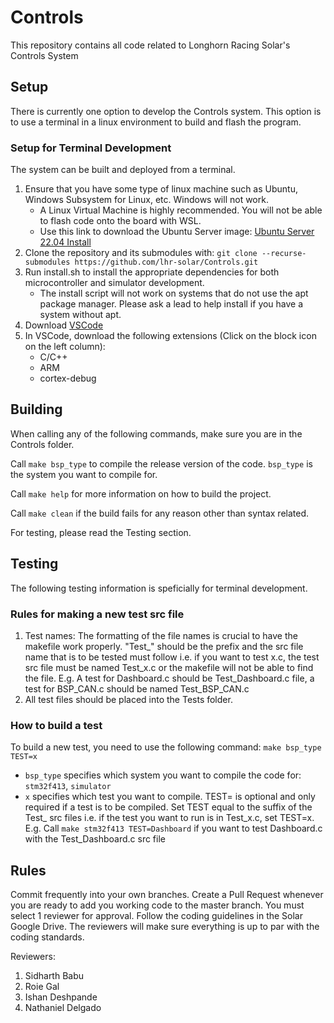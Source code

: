 # Controls
This repository contains all code related to Longhorn Racing Solar's Controls System

## Setup
There is currently one option to develop the Controls system. This option is to use a terminal in a linux environment to build and flash the program.

### Setup for Terminal Development
The system can be built and deployed from a terminal.
1. Ensure that you have some type of linux machine such as Ubuntu, Windows Subsystem for Linux, etc. Windows will not work.
    - A Linux Virtual Machine is highly recommended. You will not be able to flash code onto the board with WSL.
    - Use this link to download the Ubuntu Server image: [Ubuntu Server 22.04 Install](https://releases.ubuntu.com/22.04/)
2. Clone the repository and its submodules with: 
```git clone --recurse-submodules https://github.com/lhr-solar/Controls.git``` 
3. Run install.sh to install the appropriate dependencies for both microcontroller and simulator development.
    - The install script will not work on systems that do not use the apt package manager. Please ask a lead to help install if you have a system without apt.
4. Download [VSCode](https://code.visualstudio.com/)
5. In VSCode, download the following extensions (Click on the block icon on the left column):
    - C/C++
    - ARM
    - cortex-debug

## Building
When calling any of the following commands, make sure you are in the Controls folder.

Call ```make bsp_type``` to compile the release version of the code. ```bsp_type``` is the system you want to compile for.

Call ```make help``` for more information on how to build the project.

Call ```make clean``` if the build fails for any reason other than syntax related.

For testing, please read the Testing section.

## Testing
The following testing information is speficially for terminal development.

### Rules for making a new test src file
1. Test names: The formatting of the file names is crucial to have the makefile work properly. "Test_" should be the prefix and the src file name that is to be tested must follow i.e. if you want to test x.c, the test src file must be named Test_x.c or the makefile will not be able to find the file.
    E.g. A test for Dashboard.c should be Test_Dashboard.c file, a test for BSP_CAN.c should be named Test_BSP_CAN.c
2. All test files should be placed into the Tests folder.

### How to build a test
To build a new test, you need to use the following command:
```make bsp_type TEST=x```

- ```bsp_type``` specifies which system you want to compile the code for: ```stm32f413```, ```simulator```
- ```x``` specifies which test you want to compile. TEST= is optional and only required if a test is to be compiled. Set TEST equal to the suffix of the Test_ src files i.e. if the test you want to run is in Test_x.c, set TEST=x.
    E.g. Call ```make stm32f413 TEST=Dashboard``` if you want to test Dashboard.c with the Test_Dashboard.c src file

## Rules
Commit frequently into your own branches. Create a Pull Request whenever you are ready to add you working code to the master branch. You must select 1 reviewer for approval. Follow the coding guidelines in the Solar Google Drive. The reviewers will make sure everything is up to par with the coding standards.

Reviewers:
1. Sidharth Babu
2. Roie Gal
3. Ishan Deshpande
4. Nathaniel Delgado